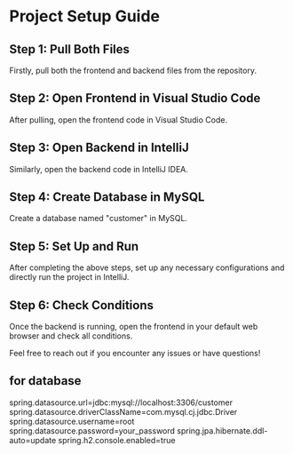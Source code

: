 # Project Setup Guide

## Step 1: Pull Both Files
Firstly, pull both the frontend and backend files from the repository.

## Step 2: Open Frontend in Visual Studio Code
After pulling, open the frontend code in Visual Studio Code.

## Step 3: Open Backend in IntelliJ
Similarly, open the backend code in IntelliJ IDEA.

## Step 4: Create Database in MySQL
Create a database named "customer" in MySQL.

## Step 5: Set Up and Run
After completing the above steps, set up any necessary configurations and directly run the project in IntelliJ.

## Step 6: Check Conditions
Once the backend is running, open the frontend in your default web browser and check all conditions.

Feel free to reach out if you encounter any issues or have questions!


##  for database
spring.datasource.url=jdbc:mysql://localhost:3306/customer
spring.datasource.driverClassName=com.mysql.cj.jdbc.Driver
spring.datasource.username=root
spring.datasource.password=your_password
spring.jpa.hibernate.ddl-auto=update
spring.h2.console.enabled=true
